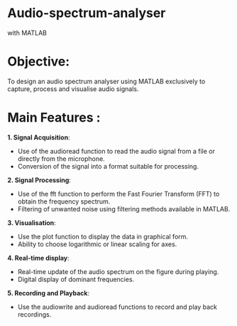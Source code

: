 # Audio-spectrum-analyser
with MATLAB

# **Objective:**
To design an audio spectrum analyser using MATLAB exclusively to capture, process and visualise audio signals.

# Main Features :
**1. Signal Acquisition**:

- Use of the audioread function to read the audio signal from a file or directly from the   microphone.
- Conversion of the signal into a format suitable for processing.
    
**2. Signal Processing**:

- Use of the fft function to perform the Fast Fourier Transform (FFT) to obtain the frequency spectrum.
- Filtering of unwanted noise using filtering methods available in MATLAB.
    
**3. Visualisation**:

- Use the plot function to display the data in graphical form.
- Ability to choose logarithmic or linear scaling for axes.
    
    
**4. Real-time display**:

- Real-time update of the audio spectrum on the figure during playing.
- Digital display of dominant frequencies.
    
**5. Recording and Playback**:

- Use the audiowrite and audioread functions to record and play back recordings.
